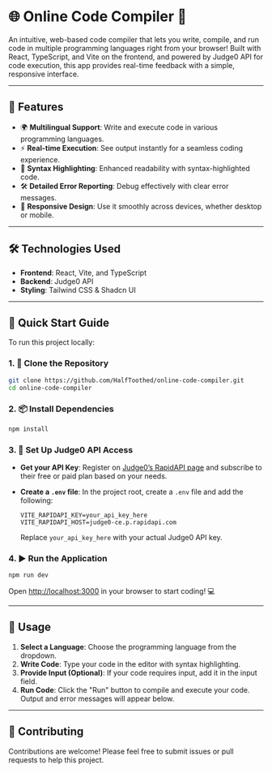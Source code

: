 # 🌐 Online Code Compiler 🚀

An intuitive, web-based code compiler that lets you write, compile, and run code in multiple programming languages right from your browser! Built with React, TypeScript, and Vite on the frontend, and powered by Judge0 API for code execution, this app provides real-time feedback with a simple, responsive interface.

---

## 🎯 Features

- 🌍 **Multilingual Support**: Write and execute code in various programming languages.
- ⚡ **Real-time Execution**: See output instantly for a seamless coding experience.
- 🎨 **Syntax Highlighting**: Enhanced readability with syntax-highlighted code.
- 🛠️ **Detailed Error Reporting**: Debug effectively with clear error messages.
- 📱 **Responsive Design**: Use it smoothly across devices, whether desktop or mobile.

---

## 🛠️ Technologies Used

- **Frontend**: React, Vite, and TypeScript
- **Backend**: Judge0 API
- **Styling**: Tailwind CSS & Shadcn UI

---

## 🚀 Quick Start Guide

To run this project locally:

### 1. 📂 Clone the Repository

```bash
git clone https://github.com/HalfToothed/online-code-compiler.git
cd online-code-compiler
```

### 2. 📦 Install Dependencies

```bash
npm install
```

### 3. 🔑 Set Up Judge0 API Access

- **Get your API Key**: Register on [Judge0’s RapidAPI page](https://rapidapi.com/judge0-official/api/judge0-ce/) and subscribe to their free or paid plan based on your needs.
- **Create a `.env` file**: In the project root, create a `.env` file and add the following:

  ```plaintext
  VITE_RAPIDAPI_KEY=your_api_key_here
  VITE_RAPIDAPI_HOST=judge0-ce.p.rapidapi.com
  ```

  Replace `your_api_key_here` with your actual Judge0 API key.

### 4. ▶️ Run the Application

```bash
npm run dev
```

Open [http://localhost:3000](http://localhost:3000) in your browser to start coding! 💻

---

## 📝 Usage

1. **Select a Language**: Choose the programming language from the dropdown.
2. **Write Code**: Type your code in the editor with syntax highlighting.
3. **Provide Input (Optional)**: If your code requires input, add it in the input field.
4. **Run Code**: Click the "Run" button to compile and execute your code. Output and error messages will appear below.

---

## 🤝 Contributing

Contributions are welcome! Please feel free to submit issues or pull requests to help this project.
